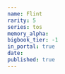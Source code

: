 ```yaml
---
name: Flint
rarity: 5
series: tos
memory_alpha:
bigbook_tier: -1
in_portal: true
date:
published: true
---
```



